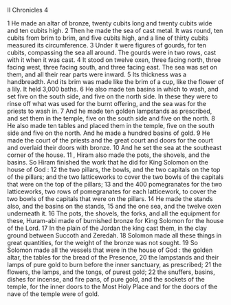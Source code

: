 II Chronicles 4

1	He made an altar of bronze, twenty cubits long and twenty cubits wide and ten cubits high.
2	Then he made the sea of cast metal. It was round, ten cubits from brim to brim, and five cubits high, and a line of thirty cubits measured its circumference.
3	Under it were figures of gourds, for ten cubits, compassing the sea all around. The gourds were in two rows, cast with it when it was cast.
4	It stood on twelve oxen, three facing north, three facing west, three facing south, and three facing east. The sea was set on them, and all their rear parts were inward.
5	Its thickness was a handbreadth. And its brim was made like the brim of a cup, like the flower of a lily. It held 3,000 baths.
6	He also made ten basins in which to wash, and set five on the south side, and five on the north side. In these they were to rinse off what was used for the burnt offering, and the sea was for the priests to wash in.
7	And he made ten golden lampstands as prescribed, and set them in the temple, five on the south side and five on the north.
8	He also made ten tables and placed them in the temple, five on the south side and five on the north. And he made a hundred basins of gold.
9	He made the court of the priests and the great court and doors for the court and overlaid their doors with bronze.
10	And he set the sea at the southeast corner of the house.
11	, Hiram also made the pots, the shovels, and the basins. So Hiram finished the work that he did for King Solomon on the house of God :
12	the two pillars, the bowls, and the two capitals on the top of the pillars; and the two latticeworks to cover the two bowls of the capitals that were on the top of the pillars;
13	and the 400 pomegranates for the two latticeworks, two rows of pomegranates for each latticework, to cover the two bowls of the capitals that were on the pillars.
14	He made the stands also, and the basins on the stands,
15	and the one sea, and the twelve oxen underneath it.
16	The pots, the shovels, the forks, and all the equipment for these, Huram-abi made of burnished bronze for King Solomon for the house of the Lord.
17	In the plain of the Jordan the king cast them, in the clay ground between Succoth and Zeredah.
18	Solomon made all these things in great quantities, for the weight of the bronze was not sought.
19	So Solomon made all the vessels that were in the house of God : the golden altar, the tables for the bread of the Presence,
20	the lampstands and their lamps of pure gold to burn before the inner sanctuary, as prescribed;
21	the flowers, the lamps, and the tongs, of purest gold;
22	the snuffers, basins, dishes for incense, and fire pans, of pure gold, and the sockets of the temple, for the inner doors to the Most Holy Place and for the doors of the nave of the temple were of gold.

